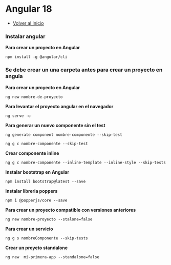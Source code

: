 # Angular 18
- [Volver al Inicio](../README.md)

### Instalar angular 
**Para crear un proyecto en Angular**
```
npm install -g @angular/cli
```

### Se debe crear un una carpeta antes para crear un proyecto en angula 
**Para crear un proyecto en Angular**
```
ng new nombre-de-proyecto
```
**Para levantar el proyecto angular en el navegador**
```
ng serve -o
```
**Para generar un nuevo componente sin el test**
```version larga 
ng generate component nombre-componente --skip-test
```
```version corta
ng g c nombre-componente --skip-test
```
**Crear componente inline**
```
ng g c nombre-componente --inline-template --inline-style --skip-tests
```
**Instalar bootstrap en Angular**
```
npm install bootstrap@latest --save
```
**Instalar libreria poppers**
```
npm i @popperjs/core --save
```

**Para crear un proyecto compatible con versiones anteriores**
```esta aplicación es de modulos anterir a la version 18
ng new nombre-proyecto --stalone=false
```
**Para crear un servicio**
```esta aplicación es de modulos anterir a la version 18
ng g s nombreComponente --skip-tests
```

**Crear un proyeto standalone**
```para versiones anteriores
ng new  mi-primera-app --standalone=false
```
